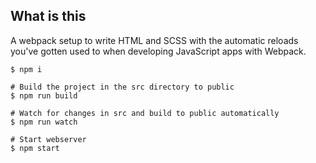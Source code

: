 ## What is this
A webpack setup to write HTML and SCSS with the automatic reloads you've gotten used to when developing JavaScript apps with Webpack.


````
$ npm i

# Build the project in the src directory to public
$ npm run build

# Watch for changes in src and build to public automatically
$ npm run watch

# Start webserver
$ npm start
````